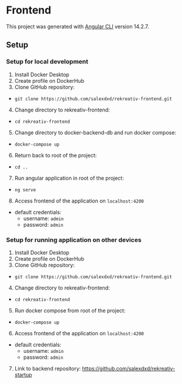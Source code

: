 # Frontend

This project was generated with [Angular CLI](https://github.com/angular/angular-cli) version 14.2.7.

## Setup

### Setup for local development 

1. Install Docker Desktop
2. Create profile on DockerHub
3. Clone GitHub repository:
  * `git clone https://github.com/salexdxd/rekreativ-frontend.git`
4. Change directory to rekreativ-frontend:
  * `cd rekreativ-frontend`
5. Change directory to docker-backend-db and run docker compose:
  * `docker-compose up`
6. Return back to root of the project:
* `cd ..`
7. Run angular application in root of the project:
* `ng serve`
8. Access frontend of the application on `localhost:4200`
  * default credentials:
    * username: `admin`
    * password: `admin`

### Setup for running application on other devices

1. Install Docker Desktop
2. Create profile on DockerHub
3. Clone GitHub repository:
* `git clone https://github.com/salexdxd/rekreativ-frontend.git`
4. Change directory to rekreativ-frontend:
* `cd rekreativ-frontend`
5. Run docker compose from root of the project:
* `docker-compose up`
6. Access frontend of the application on `localhost:4200`
* default credentials:
  * username: `admin`
  * password: `admin`
7. Link to backend repository: https://github.com/salexdxd/rekreativ-startup
